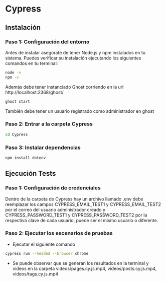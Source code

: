 # Cypress

## Instalación

### Paso 1: Configuración del entorno

Antes de instalar asegúrate de tener Node.js y npm instalados en tu sistema. Puedes verificar su instalación ejecutando los siguientes comandos en tu terminal:

```bash
node -v
npm -v
```

Además debe tener instanciado Ghost corriendo en la url  http://localhost:2368/ghost/

```bash
ghost start
```

También debe tener un usuario registrado como administrador en ghost

### Paso 2: Entrar a la carpeta Cypress

```bash
cd Cypress
```

### Paso 3: Instalar dependencias

```bash
npm install dotenv
```

## Ejecución Tests

### Paso 1: Configuración de credenciales

Dentro de la carpeta de Cypress hay un archivo llamado .env debe reemplazar los campos CYPRESS_EMAIL_TEST1 y CYPRESS_EMAIL_TEST2 por el correo del usuario administrador creado y CYPRESS_PASSWORD_TEST1 y CYPRESS_PASSWORD_TEST2 por la respectiva clave de cada usuario, puede ser el mismo usuario o diferente.

### Paso 2: Ejecutar los escenarios de pruebas

* Ejecutar el siguiente comando
```bash
cypress run --headed --browser chrome
```
* Se puede observar que se generan los resultados en la terminal y vídeos en la carpeta videos/pages.cy.js.mp4, videos/posts.cy.js.mp4, videos/tags.cy.js.mp4